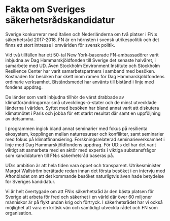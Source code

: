# Fakta om Sveriges säkerhetsrådskandidatur

Sverige konkurrerar med Italien och Nederländerna om två platser i FN:s säkerhetsråd 2017\-2018\. FN är en hörnsten i svensk utrikespolitik och det finns ett stort intresse i omvärlden för svensk politik.


Vid två tillfällen har ett 50\-tal New York\-baserade FN\-ambassadörer varit inbjudna av Dag Hammarskjöldfonden till Sverige det senaste halvåret, i samarbete med UD. Även Stockholm Environment Institute och Stockholm Resilience Center har varit samarbetspartners i samband med besöken. Kostnaden för besöken har skett inom ramen för Dag Hammarskjöldfondens ordinarie verksamhet. Biståndsmedel har använts till bistånd i linje med fondens uppdrag.

De länder som varit inbjudna tillhör de värst drabbade av klimatförändringarna: små utvecklings\-ö\-stater och de minst utvecklade länderna i världen. Syftet med besöken har bland annat varit att diskutera klimatmötet i Paris och jobba för ett starkt resultat där samt en uppföljning av detsamma.

I programmen ingick bland annat seminarier med fokus på resilienta ekosystem, kopplingen mellan naturresurser och konflikter, samt seminarier med fokus på klimatfinansiering. Forskningsrelaterad seminarieverksamhet i linje med Dag Hammarskjöldfondens uppdrag. För UD:s del har det varit viktigt att samarbeta med en aktör med expertis i viktiga substansfrågor som kandidaturen till FN:s säkerhetsråd baseras på.

UD:s ambition är att hela tiden vara öppet och transparent. Utrikesminister Margot Wallström berättade redan innan det första besöket i en intervju med Aftonbladet om att det kommande besöket naturligtvis även hade betydelse för Sveriges kandidatur.

Vi är helt övertygade om att FN:s säkerhetsråd är den bästa platsen för Sverige att arbeta för fred och säkerhet i en värld där över 60 miljoner människor är på flykt undan krig och förtryck. I säkerhetsrådet har vi också möjlighet att vara en kritisk vän och samtidigt utveckla rådet och FN som organisation.
